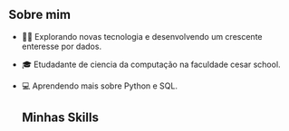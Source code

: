 ## Sobre mim

- 👩‍💻 Explorando novas tecnologia e desenvolvendo um crescente enteresse por dados.
- 🎓 Etudadante de ciencia da computação na faculdade cesar school.
- 💻 Aprendendo mais sobre Python e SQL.

  ## Minhas Skills

  




